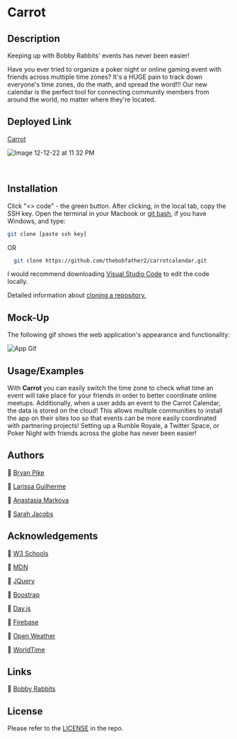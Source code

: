 
# Carrot
## Description
Keeping up with Bobby Rabbits' events has never been easier!

Have you ever tried to organize a poker night or online gaming event with friends across muttiple time zones? It's a HUGE pain to track down everyone's time zones, do the math, and spread the word!!! Our new calendar is the perfect tool for connecting community members from around the world, no matter where they're located. 
## Deployed Link

[Carrot](https://thebobfather2.github.io/carrotcalendar/)

![Image 12-12-22 at 11 32 PM](https://user-images.githubusercontent.com/107475188/207245962-394975e4-521e-47f6-860e-6f957dce39b0.JPG)

<br>

## Installation

Click "<> code" - the green button. After clicking, in the local tab, copy the SSH key. Open the terminal in your Macbook or [git bash](https://git-scm.com/downloads), if you have Windows, and type:

```bash
git clone [paste ssh key]
```

OR

```bash
  git clone https://github.com/thebobfather2/carrotcalendar.git
```

I would recommend downloading [Visual Studio Code](https://code.visualstudio.com/download) to edit the code locally. 

Detailed information about [cloning a repository.](https://docs.github.com/en/repositories/creating-and-managing-repositories/cloning-a-repository)

## Mock-Up

The following gif shows the web application's appearance and functionality:

![App Gif](./Assets/images/demo.gif)

## Usage/Examples

With **Carrot** you can easily switch the time zone to check what time an event will take place for your friends in order to better coordinate online meetups. Additionally, when a user adds an event to the Carrot Calendar, the data is stored on the cloud! This allows multiple communities to install the app on their sites too so that events can be more easily coordinated with partnering projects! Setting up a Rumble Royale, a Twitter Space, or Poker Night with friends across the globe has never been easier!

## Authors

  🐇 [Bryan Pike](https://github.com/thebobfather2)

  🐇 [Larissa Guilherme](https://github.com/larigens)

  🐇 [Anastasia Markova](https://github.com/mriya20)
  
  🐇 [Sarah Jacobs](https://github.com/sarahgjacobs)

## Acknowledgements

  🥕 [W3 Schools](https://www.w3schools.com)

  🥕 [MDN](https://developer.mozilla.org/en-US/)
  
  🥕 [JQuery](https://api.jquery.com/)

  🥕 [Boostrap](https://getbootstrap.com/docs/5.2/getting-started/introduction/)
  
  🥕 [Day.js](https://day.js.org/docs/en/display/format)
  
  🥕 [Firebase](https://firebase.google.com/)
  
  🥕 [Open Weather](https://openweathermap.org/)
  
  🥕 [WorldTime](http://worldtimeapi.org/)

## Links

🔗 [Bobby Rabbits](https://www.bobbyrabbits.com/)

## License

Please refer to the [LICENSE](https://choosealicense.com/licenses/mit/) in the repo.
